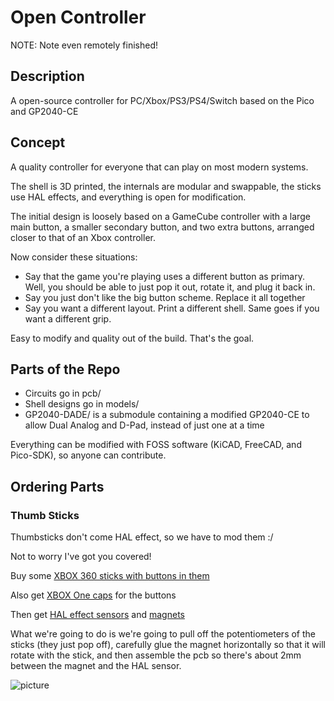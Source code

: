 # Open Controller

NOTE: Note even remotely finished!

## Description

A open-source controller for PC/Xbox/PS3/PS4/Switch based on the Pico and GP2040-CE

## Concept

A quality controller for everyone that can play on most modern systems.

The shell is 3D printed, the internals are modular and swappable, the sticks use HAL effects, and everything is open for modification.

The initial design is loosely based on a GameCube controller with a large main button, a smaller secondary button, and two extra buttons, arranged closer to that of an Xbox controller.

Now consider these situations:

- Say that the game you're playing uses a different button as primary. Well, you should be able to just pop it out, rotate it, and plug it back in.
- Say you just don't like the big button scheme. Replace it all together
- Say you want a different layout. Print a different shell. Same goes if you want a different grip.

Easy to modify and quality out of the build. That's the goal.

## Parts of the Repo

- Circuits go in pcb/
- Shell designs go in models/
- GP2040-DADE/ is a submodule containing a modified GP2040-CE to allow Dual Analog and D-Pad, instead of just one at a time

Everything can be modified with FOSS software (KiCAD, FreeCAD, and Pico-SDK), so anyone can contribute.

## Ordering Parts

### Thumb Sticks

Thumbsticks don't come HAL effect, so we have to mod them :/

Not to worry I've got you covered!

Buy some [XBOX 360 sticks with buttons in them](https://www.aliexpress.us/item/2255799933721604.html?spm=a2g0o.productlist.main.5.436b7klq7klqh7&algo_pvid=a678abce-1754-4e64-b07f-d5fa097f90cc&algo_exp_id=a678abce-1754-4e64-b07f-d5fa097f90cc-2&pdp_npi=3%40dis%21USD%213.91%212.58%21%21%21%21%21%40210217c716860326154822728d073c%2110000000329388606%21sea%21US%211790934586&curPageLogUid=7TsMjnnQSlwR)

Also get [XBOX One caps](https://www.aliexpress.us/item/3256801227675996.html?spm=a2g0o.productlist.main.17.436b7klq7klqh7&algo_pvid=a678abce-1754-4e64-b07f-d5fa097f90cc&algo_exp_id=a678abce-1754-4e64-b07f-d5fa097f90cc-8&pdp_npi=3%40dis%21USD%214.05%213.24%21%21%21%21%21%40210217c716860326154822728d073c%2112000015991068349%21sea%21US%211790934586&curPageLogUid=fputmQWZwgBL) for the buttons

Then get [HAL effect sensors](https://www.mouser.com/ProductDetail/Texas-Instruments/DRV5053EAQLPG?qs=U0ECReq1GB%2FEJedkxMZGLA%3D%3D) and [magnets](https://www.kjmagnetics.com/proddetail.asp?prod=DH1H1)

What we're going to do is we're going to pull off the potentiometers of the sticks (they just pop off), carefully glue the magnet horizontally so that it will rotate with the stick, and then assemble the pcb so there's about 2mm between the magnet and the HAL sensor.

![picture](./img/hal-effect-assembly.jpg)

